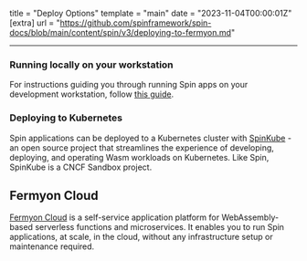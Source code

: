 title = "Deploy Options"
template = "main"
date = "2023-11-04T00:00:01Z"
[extra]
url = "https://github.com/spinframework/spin-docs/blob/main/content/spin/v3/deploying-to-fermyon.md"

---

### Running locally on your workstation 

For instructions guiding you through running Spin apps on your development workstation,
follow [this guide](/running-app).

### Deploying to Kubernetes

Spin applications can be deployed to a Kubernetes cluster with [SpinKube](https://www.spinkube.dev/docs/overview/) - an open source project that streamlines the experience of developing, deploying, and operating Wasm workloads on Kubernetes. Like Spin, SpinKube is a CNCF Sandbox project.

## Fermyon Cloud

[Fermyon Cloud](https://developer.fermyon.com/cloud) is a self-service application platform for WebAssembly-based serverless functions and microservices. It enables you to run Spin applications, at scale, in the cloud, without any infrastructure setup or maintenance required.
